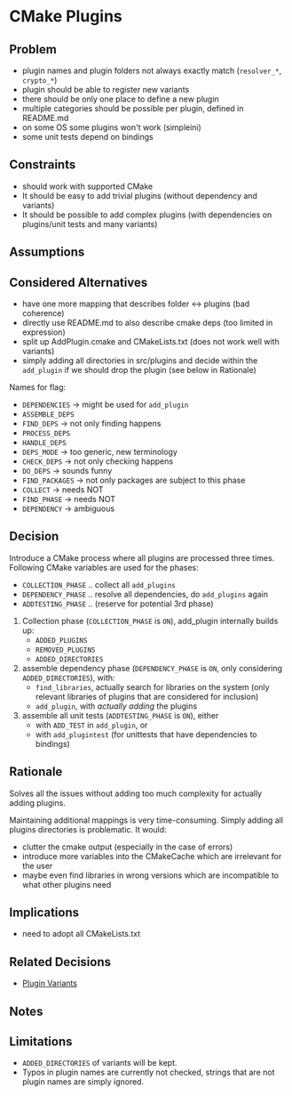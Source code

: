 # CMake Plugins

## Problem

- plugin names and plugin folders not always exactly match (`resolver_*`, `crypto_*`)
- plugin should be able to register new variants
- there should be only one place to define a new plugin
- multiple categories should be possible per plugin, defined in README.md
- on some OS some plugins won't work (simpleini)
- some unit tests depend on bindings

## Constraints

- should work with supported CMake
- It should be easy to add trivial plugins (without dependency and variants)
- It should be possible to add complex plugins (with dependencies on plugins/unit tests and many variants)

## Assumptions

## Considered Alternatives

- have one more mapping that describes folder <-> plugins (bad coherence)
- directly use README.md to also describe cmake deps (too limited in expression)
- split up AddPlugin.cmake and CMakeLists.txt (does not work well with variants)
- simply adding all directories in src/plugins and decide within the `add_plugin`
  if we should drop the plugin (see below in Rationale)

Names for flag:

- `DEPENDENCIES` -> might be used for `add_plugin`
- `ASSEMBLE_DEPS`
- `FIND_DEPS` -> not only finding happens
- `PROCESS_DEPS`
- `HANDLE_DEPS`
- `DEPS_MODE` -> too generic, new terminology
- `CHECK_DEPS` -> not only checking happens
- `DO_DEPS` -> sounds funny
- `FIND_PACKAGES` -> not only packages are subject to this phase
- `COLLECT` -> needs NOT
- `FIND_PHASE` -> needs NOT
- `DEPENDENCY` -> ambiguous

## Decision

Introduce a CMake process where all plugins are processed three times.
Following CMake variables are used for the phases:

- `COLLECTION_PHASE` .. collect all `add_plugins`
- `DEPENDENCY_PHASE` .. resolve all dependencies, do `add_plugins` again
- `ADDTESTING_PHASE` .. (reserve for potential 3rd phase)

1. Collection phase (`COLLECTION_PHASE` is `ON`), add_plugin internally builds up:
   - `ADDED_PLUGINS`
   - `REMOVED_PLUGINS`
   - `ADDED_DIRECTORIES`
2. assemble dependency phase (`DEPENDENCY_PHASE` is `ON`, only considering `ADDED_DIRECTORIES`), with:
   - `find_libraries`, actually search for libraries on the system
     (only relevant libraries of plugins that are considered for inclusion)
   - `add_plugin`, with _actually adding_ the plugins
3. assemble all unit tests (`ADDTESTING_PHASE` is `ON`), either
   - with `ADD_TEST` in `add_plugin`, or
   - with `add_plugintest` (for unittests that have dependencies to bindings)

## Rationale

Solves all the issues without adding too much complexity for actually adding plugins.

Maintaining additional mappings is very time-consuming.
Simply adding all plugins directories is problematic.
It would:

- clutter the cmake output (especially in the case of errors)
- introduce more variables into the CMakeCache which are irrelevant for the user
- maybe even find libraries in wrong versions which are incompatible to what other plugins need

## Implications

- need to adopt all CMakeLists.txt

## Related Decisions

- [Plugin Variants](../0a_delayed/plugin_variants.md)

## Notes

## Limitations

- `ADDED_DIRECTORIES` of variants will be kept.
- Typos in plugin names are currently not checked, strings that are not plugin names are simply ignored.
